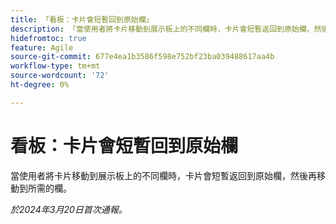 ```yaml
---
title: 「看板：卡片會短暫回到原始欄」
description: 「當使用者將卡片移動到展示板上的不同欄時，卡片會短暫返回到原始欄，然後再移動到所需的欄。」
hidefromtoc: true
feature: Agile
source-git-commit: 677e4ea1b3586f598e752bf23ba039488617aa4b
workflow-type: tm+mt
source-wordcount: '72'
ht-degree: 0%

---
```



# 看板：卡片會短暫回到原始欄

當使用者將卡片移動到展示板上的不同欄時，卡片會短暫返回到原始欄，然後再移動到所需的欄。

_於2024年3月20日首次通報。_
